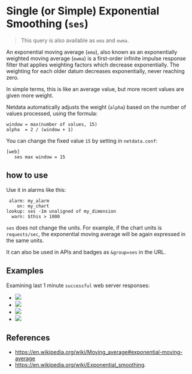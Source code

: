 # Single (or Simple) Exponential Smoothing (`ses`)

> This query is also available as `ema` and `ewma`.

An exponential moving average (`ema`), also known as an exponentially weighted moving average (`ewma`)
is a first-order infinite impulse response filter that applies weighting factors which decrease
exponentially. The weighting for each older datum decreases exponentially, never reaching zero.

In simple terms, this is like an average value, but more recent values are given more weight.

Netdata automatically adjusts the weight (`alpha`) based on the number of values processed,
using the formula:

```
window = max(number of values, 15)
alpha  = 2 / (window + 1)
```

You can change the fixed value `15` by setting in `netdata.conf`:

```
[web]
   ses max window = 15
```

## how to use

Use it in alarms like this:

```
 alarm: my_alarm
    on: my_chart
lookup: ses -1m unaligned of my_dimension
  warn: $this > 1000
```

`ses` does not change the units. For example, if the chart units is `requests/sec`, the exponential
moving average will be again expressed in the same units. 

It can also be used in APIs and badges as `&group=ses` in the URL.

## Examples

Examining last 1 minute `successful` web server responses:

-   ![](https://registry.my-netdata.io/api/v1/badge.svg?chart=web_log_nginx.response_statuses&options=unaligned&dimensions=success&group=min&after=-60&label=min)
-   ![](https://registry.my-netdata.io/api/v1/badge.svg?chart=web_log_nginx.response_statuses&options=unaligned&dimensions=success&group=average&after=-60&label=average&value_color=yellow)
-   ![](https://registry.my-netdata.io/api/v1/badge.svg?chart=web_log_nginx.response_statuses&options=unaligned&dimensions=success&group=ses&after=-60&label=single+exponential+smoothing&value_color=orange)
-   ![](https://registry.my-netdata.io/api/v1/badge.svg?chart=web_log_nginx.response_statuses&options=unaligned&dimensions=success&group=max&after=-60&label=max)

## References

-   <https://en.wikipedia.org/wiki/Moving_average#exponential-moving-average>
-   <https://en.wikipedia.org/wiki/Exponential_smoothing>.

